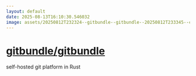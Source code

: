 ```yaml
---
layout: default
date: 2025-08-13T16:10:30.546032
image: assets/20250812T232324--gitbundle--gitbundle--20250812T233345--cropped.png
---
```


# [gitbundle/gitbundle](https://github.com/gitbundle/gitbundle)

self-hosted git platform in Rust
